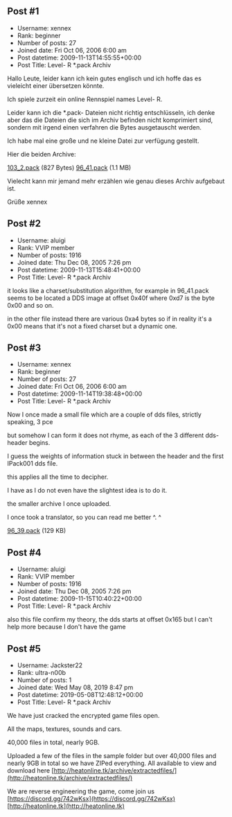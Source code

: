 ## Post #1
- Username: xennex
- Rank: beginner
- Number of posts: 27
- Joined date: Fri Oct 06, 2006 6:00 am
- Post datetime: 2009-11-13T14:55:55+00:00
- Post Title: Level- R *.pack Archiv

Hallo Leute, leider kann ich kein gutes englisch und ich hoffe das es vieleicht einer übersetzen könnte.

Ich spiele zurzeit ein online Rennspiel names Level- R.

Leider kann ich die *.pack- Dateien nicht richtig entschlüsseln, ich denke aber das die Dateien die sich im Archiv befinden nicht komprimiert sind, sondern mit irgend einen verfahren die Bytes ausgetauscht werden.

Ich habe mal eine große und ne kleine Datei zur verfügung gestellt.

Hier die beiden Archive:

[ 103_2.pack](http://freenet-homepage.de/xennex//103_2.pack) (827 Bytes)
[ 96_41.pack](http://freenet-homepage.de/xennex//96_41.pack) (1.1 MB)

Vielecht kann mir jemand mehr erzählen wie genau dieses Archiv aufgebaut ist.

Grüße xennex
## Post #2
- Username: aluigi
- Rank: VVIP member
- Number of posts: 1916
- Joined date: Thu Dec 08, 2005 7:26 pm
- Post datetime: 2009-11-13T15:48:41+00:00
- Post Title: Level- R *.pack Archiv

it looks like a charset/substitution algorithm, for example in 96_41.pack seems to be located a DDS image at offset 0x40f where 0xd7 is the byte 0x00 and so on.

in the other file instead there are various 0xa4 bytes so if in reality it's a 0x00 means that it's not a fixed charset but a dynamic one.
## Post #3
- Username: xennex
- Rank: beginner
- Number of posts: 27
- Joined date: Fri Oct 06, 2006 6:00 am
- Post datetime: 2009-11-14T19:38:48+00:00
- Post Title: Level- R *.pack Archiv

Now I once made a small file which are a couple of dds files, strictly speaking, 3 pce

but somehow I can form it does not rhyme, as each of the 3 different dds-header begins.

I guess the weights of information stuck in between the header and the first IPack001 dds file.

this applies all the time to decipher.

I have as I do not even have the slightest idea is to do it.

the smaller archive I once uploaded.

I once took a translator, so you can read me better ^. ^

[ 96_39.pack](http://freenet-homepage.de/xennex//96_36.pack) (129 KB)
## Post #4
- Username: aluigi
- Rank: VVIP member
- Number of posts: 1916
- Joined date: Thu Dec 08, 2005 7:26 pm
- Post datetime: 2009-11-15T10:40:22+00:00
- Post Title: Level- R *.pack Archiv

also this file confirm my theory, the dds starts at offset 0x165 but I can't help more because I don't have the game
## Post #5
- Username: Jackster22
- Rank: ultra-n00b
- Number of posts: 1
- Joined date: Wed May 08, 2019 8:47 pm
- Post datetime: 2019-05-08T12:48:12+00:00
- Post Title: Level- R *.pack Archiv

We have just cracked the encrypted game files open. 

All the maps, textures, sounds and cars.

40,000 files in total, nearly 9GB. 

Uploaded a few of the files in the sample folder but over 40,000 files and nearly 9GB in total so we have ZIPed everything.
All available to view and download here [http://heatonline.tk/archive/extractedfiles/](http://heatonline.tk/archive/extractedfiles/)

We are reverse engineering the game, come join us [https://discord.gg/742wKsx](https://discord.gg/742wKsx) [http://heatonline.tk](http://heatonline.tk)
